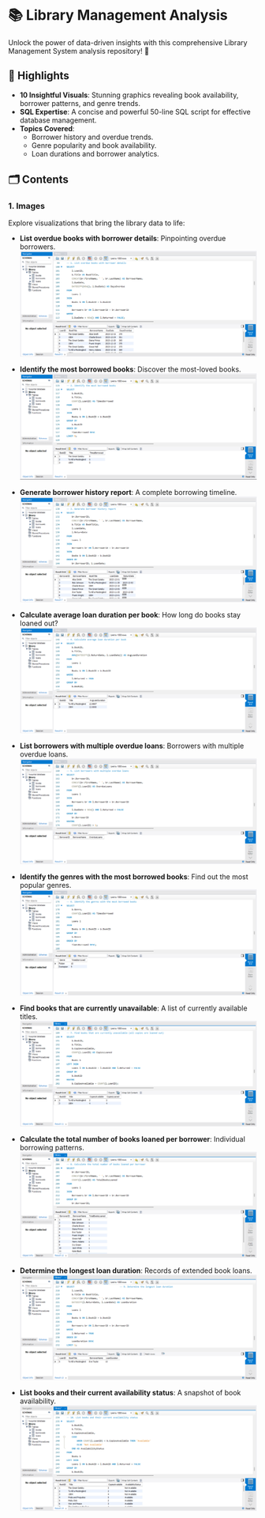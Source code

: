 # 📚 Library Management Analysis

Unlock the power of data-driven insights with this comprehensive Library Management System analysis repository! 🎉

## 🌟 Highlights
- **10 Insightful Visuals**: Stunning graphics revealing book availability, borrower patterns, and genre trends.
- **SQL Expertise**: A concise and powerful 50-line SQL script for effective database management.
- **Topics Covered**:
  - Borrower history and overdue trends.
  - Genre popularity and book availability.
  - Loan durations and borrower analytics.

## 🗂️ Contents

### 1. Images
Explore visualizations that bring the library data to life:

- **List overdue books with borrower details**: Pinpointing overdue borrowers.
  ![1borrower overdue](Images/1borrower%20overdue.png)

- **Identify the most borrowed books**: Discover the most-loved books.
  ![2most borrowed book](Images/2most%20borrowed%20book.png)

- **Generate borrower history report**: A complete borrowing timeline.
  ![3borrower history](Images/3borrower%20history.png)

- **Calculate average loan duration per book**: How long do books stay loaned out?
  ![4avg loan duration](Images/4avg%20loan%20duration.png)

- **List borrowers with multiple overdue loans**: Borrowers with multiple overdue loans.
  ![5multiple overdue loan](Images/5multiple%20overdue%20loan.png)

- **Identify the genres with the most borrowed books**: Find out the most popular genres.
  ![6genres most borrowed](Images/6geners%20most%20borrowed.png)

- **Find books that are currently unavailable**: A list of currently available titles.
  ![7available books](Images/7available%20book.png)

- **Calculate the total number of books loaned per borrower**: Individual borrowing patterns.
  ![8books loaned per borrower](Images/8book%20loaned%20per%20borrower.png)

- **Determine the longest loan duration**: Records of extended book loans.
  ![9longest loan duration](Images/9longest%20loan%20duration.png)

- **List books and their current availability status**: A snapshot of book availability.
  ![10books availability status](Images/10books%20availabilty%20status.png)
